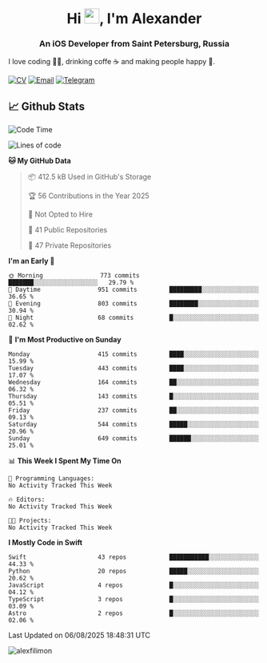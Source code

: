 <h1 align="center">Hi <img src="https://raw.githubusercontent.com/MartinHeinz/MartinHeinz/master/wave.gif" width="30px">, I'm Alexander</h1>
<h3 align="center">An iOS Developer from Saint Petersburg, Russia</h3>

I love coding 👨‍💻, drinking coffe ☕️ and making people happy 🎊.

[![CV](https://img.shields.io/badge/CV-Александр%20Филимонов-14b420)](./resources/CV_Aleksandr_Filimonov_iOS_November_2023.pdf)
[![Email](https://img.shields.io/badge/Email-as.filimonov@mail.ru-f39f37)](mailto:as.filimonov@mail.ru)
[![Telegram](https://img.shields.io/badge/Telegram-alexfilimon-1686b1)](https://t.me/alexfilimon)

## 📈 Github Stats

<!--START_SECTION:waka-->
![Code Time](http://img.shields.io/badge/Code%20Time-0%20secs-blue)

![Lines of code](https://img.shields.io/badge/From%20Hello%20World%20I%27ve%20Written-1.6%20million%20lines%20of%20code-blue)

**🐱 My GitHub Data** 

> 📦 412.5 kB Used in GitHub's Storage 
 > 
> 🏆 56 Contributions in the Year 2025
 > 
> 🚫 Not Opted to Hire
 > 
> 📜 41 Public Repositories 
 > 
> 🔑 47 Private Repositories 
 > 
**I'm an Early 🐤** 

```text
🌞 Morning                773 commits         ███████░░░░░░░░░░░░░░░░░░   29.79 % 
🌆 Daytime                951 commits         █████████░░░░░░░░░░░░░░░░   36.65 % 
🌃 Evening                803 commits         ████████░░░░░░░░░░░░░░░░░   30.94 % 
🌙 Night                  68 commits          █░░░░░░░░░░░░░░░░░░░░░░░░   02.62 % 
```
📅 **I'm Most Productive on Sunday** 

```text
Monday                   415 commits         ████░░░░░░░░░░░░░░░░░░░░░   15.99 % 
Tuesday                  443 commits         ████░░░░░░░░░░░░░░░░░░░░░   17.07 % 
Wednesday                164 commits         ██░░░░░░░░░░░░░░░░░░░░░░░   06.32 % 
Thursday                 143 commits         █░░░░░░░░░░░░░░░░░░░░░░░░   05.51 % 
Friday                   237 commits         ██░░░░░░░░░░░░░░░░░░░░░░░   09.13 % 
Saturday                 544 commits         █████░░░░░░░░░░░░░░░░░░░░   20.96 % 
Sunday                   649 commits         ██████░░░░░░░░░░░░░░░░░░░   25.01 % 
```


📊 **This Week I Spent My Time On** 

```text
💬 Programming Languages: 
No Activity Tracked This Week

🔥 Editors: 
No Activity Tracked This Week

🐱‍💻 Projects: 
No Activity Tracked This Week
```

**I Mostly Code in Swift** 

```text
Swift                    43 repos            ███████████░░░░░░░░░░░░░░   44.33 % 
Python                   20 repos            █████░░░░░░░░░░░░░░░░░░░░   20.62 % 
JavaScript               4 repos             █░░░░░░░░░░░░░░░░░░░░░░░░   04.12 % 
TypeScript               3 repos             █░░░░░░░░░░░░░░░░░░░░░░░░   03.09 % 
Astro                    2 repos             █░░░░░░░░░░░░░░░░░░░░░░░░   02.06 % 
```




 Last Updated on 06/08/2025 18:48:31 UTC
<!--END_SECTION:waka-->

<img align="center" src="https://github-readme-stats.vercel.app/api?username=alexfilimon&show_icons=true" alt="alexfilimon" />
